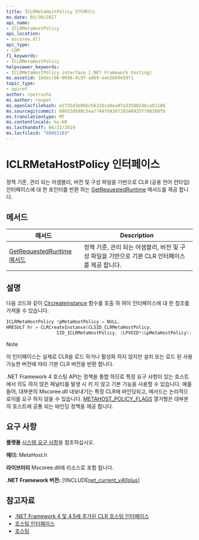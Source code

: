 ```yaml
---
title: ICLRMetaHostPolicy 인터페이스
ms.date: 03/30/2017
api_name:
- ICLRMetaHostPolicy
api_location:
- mscoree.dll
api_type:
- COM
f1_keywords:
- ICLRMetaHostPolicy
helpviewer_keywords:
- ICLRMetaHostPolicy interface [.NET Framework hosting]
ms.assetid: 1bdeccb6-0698-4c97-ad69-eae2b69e59f1
topic_type:
- apiref
author: rpetrusha
ms.author: ronpet
ms.openlocfilehash: e2735d3e0bbcb6326ca8ea87a3358824bca81108
ms.sourcegitcommit: 68653db98c5ea7744fd438710248935f70020dfb
ms.translationtype: MT
ms.contentlocale: ko-KR
ms.lasthandoff: 08/22/2019
ms.locfileid: "69951183"
---
```

# <a name="iclrmetahostpolicy-interface"></a>ICLRMetaHostPolicy 인터페이스
정책 기준, 관리 되는 어셈블리, 버전 및 구성 파일을 기반으로 CLR (공용 언어 런타임) 인터페이스에 대 한 포인터를 반환 하는 [GetRequestedRuntime](../../../../docs/framework/unmanaged-api/hosting/iclrmetahostpolicy-getrequestedruntime-method.md) 메서드를 제공 합니다.  
  
## <a name="methods"></a>메서드  
  
|메서드|Description|  
|------------|-----------------|  
|[GetRequestedRuntime 메서드](../../../../docs/framework/unmanaged-api/hosting/iclrmetahostpolicy-getrequestedruntime-method.md)|정책 기준, 관리 되는 어셈블리, 버전 및 구성 파일을 기반으로 기본 CLR 인터페이스를 제공 합니다.|  
  
## <a name="remarks"></a>설명  
 다음 코드와 같이 [Clrcreateinstance](../../../../docs/framework/unmanaged-api/hosting/clrcreateinstance-function.md) 함수를 호출 하 여이 인터페이스에 대 한 참조를 가져올 수 있습니다.  
  
```cpp  
ICLRMetaHostPolicy *pMetaHostPolicy = NULL;  
HRESULT hr = CLRCreateInstance(CLSID_CLRMetaHostPolicy,  
                   IID_ICLRMetaHostPolicy, (LPVOID*)&pMetaHostPolicy);  
```  
  
> [!NOTE]
> 이 인터페이스는 실제로 CLR을 로드 하거나 활성화 하지 않지만 설치 또는 로드 된 사용 가능한 버전에 따라 기본 CLR 버전을 반환 합니다.  
  
 .NET Framework 4 호스팅 API는 정책을 통합 하므로 특정 요구 사항이 있는 호스트에서 의도 하지 않은 페널티를 발생 시 키 지 않고 기본 기능을 사용할 수 있습니다. 예를 들어, 대부분의 Mscoree.dll 내보내기는 특정 CLR에 바인딩되고, 메서드는 논리적으로이를 요구 하지 않을 수 있습니다. [METAHOST_POLICY_FLAGS](../../../../docs/framework/unmanaged-api/hosting/metahost-policy-flags-enumeration.md) 열거형은 대부분의 호스트에 공통 되는 바인딩 정책을 제공 합니다.  
  
## <a name="requirements"></a>요구 사항  
 **플랫폼** [시스템 요구 사항](../../../../docs/framework/get-started/system-requirements.md)을 참조하십시오.  
  
 **헤더:** MetaHost.h  
  
 **라이브러리** Mscoree.dll에 리소스로 포함 됩니다.  
  
 **.NET Framework 버전:** [!INCLUDE[net_current_v40plus](../../../../includes/net-current-v40plus-md.md)]  
  
## <a name="see-also"></a>참고자료

- [.NET Framework 4 및 4.5에 추가된 CLR 호스팅 인터페이스](../../../../docs/framework/unmanaged-api/hosting/clr-hosting-interfaces-added-in-the-net-framework-4-and-4-5.md)
- [호스팅 인터페이스](../../../../docs/framework/unmanaged-api/hosting/hosting-interfaces.md)
- [호스팅](../../../../docs/framework/unmanaged-api/hosting/index.md)
